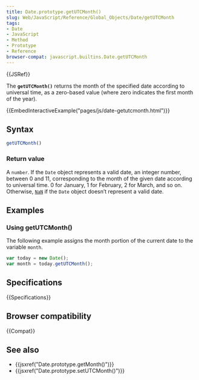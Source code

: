 ```yaml
---
title: Date.prototype.getUTCMonth()
slug: Web/JavaScript/Reference/Global_Objects/Date/getUTCMonth
tags:
- Date
- JavaScript
- Method
- Prototype
- Reference
browser-compat: javascript.builtins.Date.getUTCMonth
---
```

{{JSRef}}

The **`getUTCMonth()`** returns the month of the specified date according to
universal time, as a zero-based value (where zero indicates the first month of
the year).

{{EmbedInteractiveExample("pages/js/date-getutcmonth.html")}}

## Syntax

```js
getUTCMonth()
```

### Return value

A `number`. If the `Date` object represents a valid date, an integer number,
between 0 and 11, corresponding to the month of the given date according to
universal time. 0 for January, 1 for February, 2 for March, and so on.
Otherwise,
[`NaN`](/en-us/docs/Web/JavaScript/Reference/Global_Objects/Number/NaN) if the
`Date` object doesn’t represent a valid date.

## Examples

### Using getUTCMonth()

The following example assigns the month portion of the current date to the
variable `month`.

```js
var today = new Date();
var month = today.getUTCMonth();
```

## Specifications

{{Specifications}}

## Browser compatibility

{{Compat}}

## See also

- {{jsxref("Date.prototype.getMonth()")}}
- {{jsxref("Date.prototype.setUTCMonth()")}}
